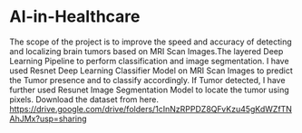 # AI-in-Healthcare

The scope of the project is to improve the speed and accuracy of detecting and localizing brain tumors based on MRI Scan Images.The layered Deep Learning Pipeline to perform classification and image segmentation.
I have used Resnet Deep Learning Classifier Model on MRI Scan Images to predict the Tumor presence and to classify accordingly. If Tumor detected, I have further used Resunet Image Segmentation Model to locate the tumor using pixels. 
Download the dataset from here. https://drive.google.com/drive/folders/1cInNzRPPDZ8QFvKzu45gKdWZfTNAhJMx?usp=sharing
